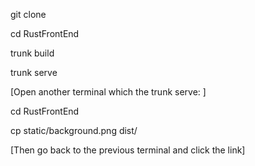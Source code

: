 git clone

cd RustFrontEnd

trunk build

trunk serve

[Open another terminal which the trunk serve: ]

cd RustFrontEnd

cp static/background.png dist/

[Then go back to the previous terminal and click the link]
